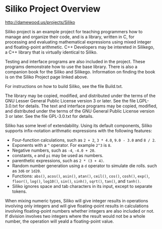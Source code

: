 # Siliko Project Overview

<http://damewood.us/projects/Siliko>

Siliko project is an example project for teaching programmers how to manage
and organize their code, and is a library, written in C, for processing and
evaluating mathematical expressions using mixed integer and floating-point
arithmetic. C++ Developers may be intereted in Silikego, a C++ library that is
virtually identical to Siliko.

Testing and interface programs are also included in the project. These programs
demonstrate how to use the base library. There is also a companion book for the
Siliko and Silikego. Information on finding the book is on the Siliko Project
page linked above.

For instructions on how to build Siliko, see the file Build.txt.

The library may be copied, modified, and distributed under the terms of the GNU
Lesser General Public License version 3 or later. See the file LGPL-3.0.txt for
details. The text and interface programs may be copied, modified, and
distributed under the terms of the GNU General Public License version 3 or
later. See the file GPL-3.0.txt for details.

Siliko has some level of extendability. Using its default components, Siliko
supports infix-notation arithmatic expressions with the following features:

* Four-function calculations, such as `2 + 2`, `3 * 4.0`, `9.0 - 3.0` and
  `8 / 2`.
* Exponents with a `^` operator. For example `2^3` is `8`.
* Negative numbers, such as `-4`, `-4.0 + 20`.
* constants, `e` and `pi` may be used as numbers.
* parenthetic expressions, such as `2 * (3 + 4)`.
* Random number generation using a `d` operator to simulate die rolls. such as
  `3d6` or `1d20`.
* Functions: `abs()`, `acos()`, `asin()`, `atan()`, `ceil()`, `cos()`,
  `cosh()`, `exp()`, `floor()`, `log()`, `log10()`, `sin()`, `sinh()`,
  `sqrt()`, `tan()`, and `tanh()`.
* Siliko ignores space and tab characters in its input, except to
  separate tokens.

When mixing numeric types, Siliko will give integer results in operations
involving only integers and will give floating-point results in calculations
involving floating-point numbers whether integers are also included or not. If
division involves two integers where the result would not be a whole number, the
operation will yeald a floating-point value.
